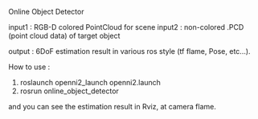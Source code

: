 Online Object Detector

input1 : RGB-D colored PointCloud for scene
input2 : non-colored .PCD (point cloud data) of target object

output : 6DoF estimation result in various ros style (tf flame, Pose, etc...).


How to use :

1. roslaunch openni2_launch openni2.launch
2. rosrun online_object_detector

and you can see the estimation result in Rviz, at camera flame.
